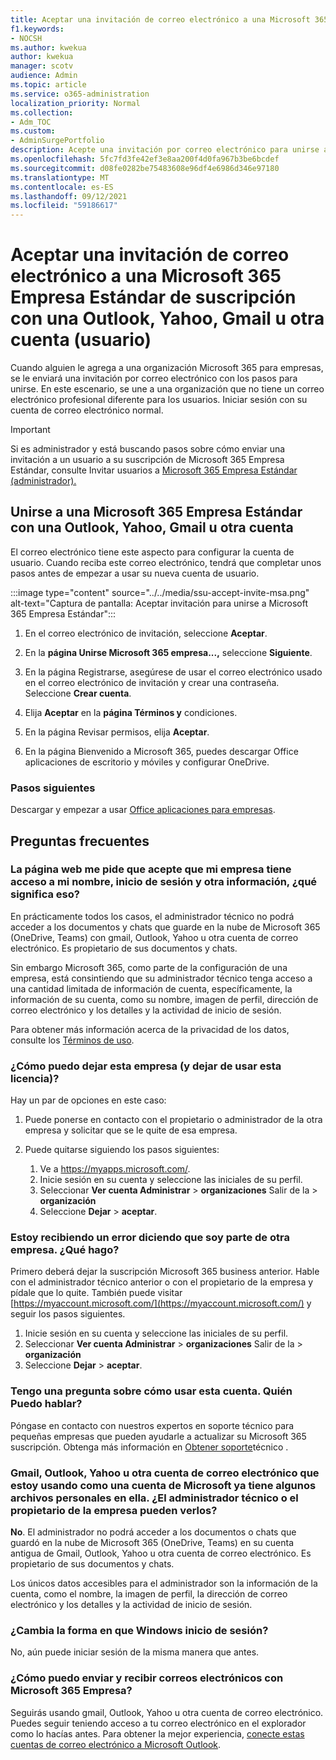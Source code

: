 ```yaml
---
title: Aceptar una invitación de correo electrónico a una Microsoft 365 Empresa Estándar de suscripción con una Outlook, Yahoo, Gmail u otra cuenta (usuario)
f1.keywords:
- NOCSH
ms.author: kwekua
author: kwekua
manager: scotv
audience: Admin
ms.topic: article
ms.service: o365-administration
localization_priority: Normal
ms.collection:
- Adm_TOC
ms.custom:
- AdminSurgePortfolio
description: Acepte una invitación por correo electrónico para unirse a una Microsoft 365 Empresa Estándar organización mediante una Outlook, Yahoo, Gmail u otra cuenta.
ms.openlocfilehash: 5fc7fd3fe42ef3e8aa200f4d0fa967b3be6bcdef
ms.sourcegitcommit: d08fe0282be75483608e96df4e6986d346e97180
ms.translationtype: MT
ms.contentlocale: es-ES
ms.lasthandoff: 09/12/2021
ms.locfileid: "59186617"
---
```

# <a name="accept-an-email-invitation-to-a-microsoft-365-business-standard-subscription-organization-using-an-outlook-yahoo-gmail-or-other-account-user"></a>Aceptar una invitación de correo electrónico a una Microsoft 365 Empresa Estándar de suscripción con una Outlook, Yahoo, Gmail u otra cuenta (usuario)

Cuando alguien le agrega a una organización Microsoft 365 para empresas, se le enviará una invitación por correo electrónico con los pasos para unirse. En este escenario, se une a una organización que no tiene un correo electrónico profesional diferente para los usuarios. Iniciar sesión con su cuenta de correo electrónico normal.

> [!IMPORTANT]
> Si es administrador y está buscando pasos sobre cómo enviar una invitación a un usuario a su suscripción de Microsoft 365 Empresa Estándar, consulte Invitar usuarios a [Microsoft 365 Empresa Estándar (administrador).](admin-invite-business-standard.md)

## <a name="join-a-microsoft-365-business-standard-organization-using-an-outlook-yahoo-gmail-or-other-account"></a>Unirse a una Microsoft 365 Empresa Estándar con una Outlook, Yahoo, Gmail u otra cuenta

El correo electrónico tiene este aspecto para configurar la cuenta de usuario. Cuando reciba este correo electrónico, tendrá que completar unos pasos antes de empezar a usar su nueva cuenta de usuario.

:::image type="content" source="../../media/ssu-accept-invite-msa.png" alt-text="Captura de pantalla: Aceptar invitación para unirse a Microsoft 365 Empresa Estándar":::

1. En el correo electrónico de invitación, seleccione **Aceptar**.

2. En la **página Unirse Microsoft 365 empresa...,** seleccione **Siguiente**.

3. En la página Registrarse, asegúrese de usar el correo electrónico usado en el correo electrónico de invitación y crear una contraseña. Seleccione **Crear cuenta**.

4. Elija **Aceptar** en la **página Términos y** condiciones.

5. En la página Revisar permisos, elija **Aceptar**.

6. En la página Bienvenido a Microsoft 365, puedes descargar Office aplicaciones de escritorio y móviles y configurar OneDrive.

### <a name="next-steps"></a>Pasos siguientes

Descargar y empezar a usar [Office aplicaciones para empresas](https://support.microsoft.com/office/install-office-apps-from-office-365-dcf2d841-dac7-455b-9a77-fc8f7ee92702).

## <a name="frequently-asked-questions"></a>Preguntas frecuentes

### <a name="the-webpage-is-asking-me-to-agree-that-my-business-has-access-to-my-name-sign-in-and-other-information--what-does-that-mean"></a>La página web me pide que acepte que mi empresa tiene acceso a mi nombre, inicio de sesión y otra información, ¿qué significa eso?

En prácticamente todos los casos, el administrador técnico no podrá acceder a los documentos y chats que guarde en la nube  de Microsoft 365 (OneDrive, Teams) con gmail, Outlook, Yahoo u otra cuenta de correo electrónico. Es propietario de sus documentos y chats.

Sin embargo Microsoft 365, como parte de la configuración de una empresa, está consintiendo que su administrador técnico tenga acceso a una cantidad limitada de información de cuenta, específicamente, la información de su cuenta, como su nombre, imagen de perfil, dirección de correo electrónico y los detalles y la actividad de inicio de sesión.

Para obtener más información acerca de la privacidad de los datos, consulte los [Términos de uso](https://ssu.office.com/terms/en-US/smb_eula.txt).

### <a name="how-can-i-leave-this-business-and-stop-using-this-license"></a>¿Cómo puedo dejar esta empresa (y dejar de usar esta licencia)?

Hay un par de opciones en este caso:  

1. Puede ponerse en contacto con el propietario o administrador de la otra empresa y solicitar que se le quite de esa empresa.

2. Puede quitarse siguiendo los pasos siguientes:

    1. Ve a https://myapps.microsoft.com/.
    2. Inicie sesión en su cuenta y seleccione las iniciales de su perfil.
    3. Seleccionar **Ver cuenta Administrar**  >  **organizaciones** Salir de la  >  **organización**
    4. Seleccione **Dejar**  >  **aceptar**.

### <a name="im-getting-an-error-saying-im-part-of-another-business--what-do-i-do"></a>Estoy recibiendo un error diciendo que soy parte de otra empresa.  ¿Qué hago?

Primero deberá dejar la suscripción Microsoft 365 business anterior. Hable con el administrador técnico anterior o con el propietario de la empresa y pídale que lo quite. También puede visitar [https://myaccount.microsoft.com/](https://myaccount.microsoft.com/) y seguir los pasos siguientes.

1. Inicie sesión en su cuenta y seleccione las iniciales de su perfil.
2. Seleccionar **Ver cuenta Administrar**  >  **organizaciones** Salir de la  >  **organización**
3. Seleccione **Dejar**  >  **aceptar**.

### <a name="i-have-a-question-about-using-this-account-who-can-i-talk-to"></a>Tengo una pregunta sobre cómo usar esta cuenta. Quién Puedo hablar?

Póngase en contacto con nuestros expertos en soporte técnico para pequeñas empresas que pueden ayudarle a actualizar su Microsoft 365 suscripción. Obtenga más información en [Obtener soporte](../../business-video/get-help-support.md)técnico .

### <a name="the-gmail-outlook-yahoo-or-other-email-account-that-im-using-as-a-microsoft-account-already-has-some-personal-files-in-it-can-the-technical-administrator-or-business-owner-see-these"></a>Gmail, Outlook, Yahoo u otra cuenta de correo electrónico que estoy usando como una cuenta de Microsoft ya tiene algunos archivos personales en ella. ¿El administrador técnico o el propietario de la empresa pueden verlos?

**No**. El administrador no podrá acceder a los documentos o chats que guardó en la nube de Microsoft 365 (OneDrive,  Teams) en su cuenta antigua de Gmail, Outlook, Yahoo u otra cuenta de correo electrónico.  Es propietario de sus documentos y chats.

Los únicos datos accesibles para el administrador son la información de la cuenta, como el nombre, la imagen de perfil, la dirección de correo electrónico y los detalles y la actividad de inicio de sesión.

### <a name="does-the-way-i-login-to-windows-change"></a>¿Cambia la forma en que Windows inicio de sesión?

No, aún puede iniciar sesión de la misma manera que antes.

### <a name="how-can-i-send-and-receive-emails-with-microsoft-365-business"></a>¿Cómo puedo enviar y recibir correos electrónicos con Microsoft 365 Empresa?

Seguirás usando gmail, Outlook, Yahoo u otra cuenta de correo electrónico.  Puedes seguir teniendo acceso a tu correo electrónico en el explorador como lo hacías antes. Para obtener la mejor experiencia, [conecte estas cuentas de correo electrónico a Microsoft Outlook](https://support.microsoft.com/office/add-an-email-account-to-outlook-6e27792a-9267-4aa4-8bb6-c84ef146101b).
